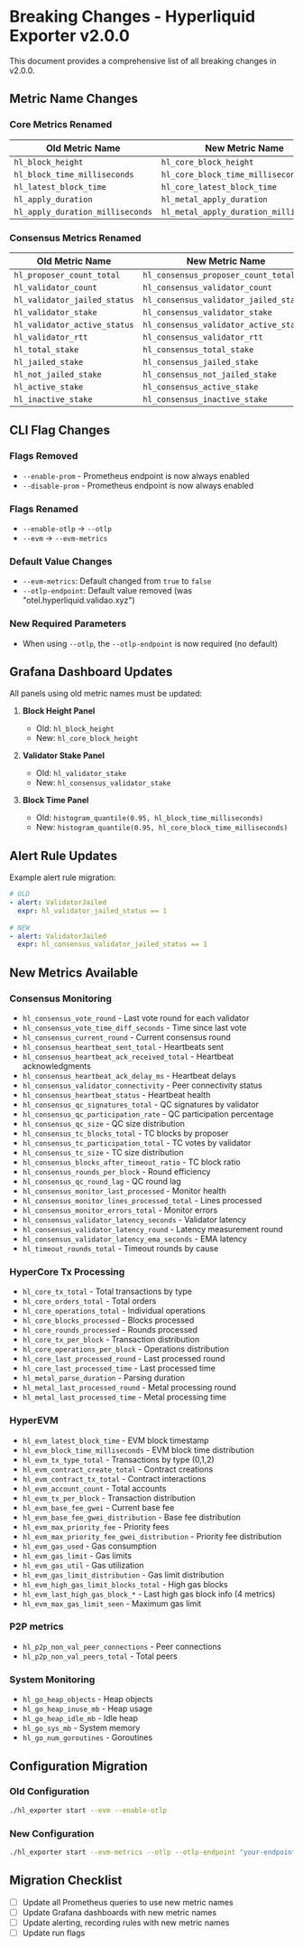 # Breaking Changes - Hyperliquid Exporter v2.0.0

This document provides a comprehensive list of all breaking changes in v2.0.0. 

## Metric Name Changes

### Core Metrics Renamed
| Old Metric Name | New Metric Name |
|----------------|-----------------|
| `hl_block_height` | `hl_core_block_height` |
| `hl_block_time_milliseconds` | `hl_core_block_time_milliseconds` |
| `hl_latest_block_time` | `hl_core_latest_block_time` |
| `hl_apply_duration` | `hl_metal_apply_duration` |
| `hl_apply_duration_milliseconds` | `hl_metal_apply_duration_milliseconds` |

### Consensus Metrics Renamed
| Old Metric Name | New Metric Name |
|----------------|-----------------|
| `hl_proposer_count_total` | `hl_consensus_proposer_count_total` |
| `hl_validator_count` | `hl_consensus_validator_count` |
| `hl_validator_jailed_status` | `hl_consensus_validator_jailed_status` |
| `hl_validator_stake` | `hl_consensus_validator_stake` |
| `hl_validator_active_status` | `hl_consensus_validator_active_status` |
| `hl_validator_rtt` | `hl_consensus_validator_rtt` |
| `hl_total_stake` | `hl_consensus_total_stake` |
| `hl_jailed_stake` | `hl_consensus_jailed_stake` |
| `hl_not_jailed_stake` | `hl_consensus_not_jailed_stake` |
| `hl_active_stake` | `hl_consensus_active_stake` |
| `hl_inactive_stake` | `hl_consensus_inactive_stake` |

## CLI Flag Changes

### Flags Removed
- `--enable-prom` - Prometheus endpoint is now always enabled
- `--disable-prom` - Prometheus endpoint is now always enabled

### Flags Renamed
- `--enable-otlp` → `--otlp`
- `--evm` → `--evm-metrics`

### Default Value Changes
- `--evm-metrics`: Default changed from `true` to `false`
- `--otlp-endpoint`: Default value removed (was "otel.hyperliquid.validao.xyz")

### New Required Parameters
- When using `--otlp`, the `--otlp-endpoint` is now required (no default)

## Grafana Dashboard Updates

All panels using old metric names must be updated:

1. **Block Height Panel**
   - Old: `hl_block_height`
   - New: `hl_core_block_height`

2. **Validator Stake Panel**
   - Old: `hl_validator_stake`
   - New: `hl_consensus_validator_stake`

3. **Block Time Panel**
   - Old: `histogram_quantile(0.95, hl_block_time_milliseconds)`
   - New: `histogram_quantile(0.95, hl_core_block_time_milliseconds)`

## Alert Rule Updates

Example alert rule migration:

```yaml
# OLD
- alert: ValidatorJailed
  expr: hl_validator_jailed_status == 1
  
# NEW
- alert: ValidatorJailed
  expr: hl_consensus_validator_jailed_status == 1
```

## New Metrics Available

### Consensus Monitoring
- `hl_consensus_vote_round` - Last vote round for each validator
- `hl_consensus_vote_time_diff_seconds` - Time since last vote
- `hl_consensus_current_round` - Current consensus round
- `hl_consensus_heartbeat_sent_total` - Heartbeats sent
- `hl_consensus_heartbeat_ack_received_total` - Heartbeat acknowledgments
- `hl_consensus_heartbeat_ack_delay_ms` - Heartbeat delays
- `hl_consensus_validator_connectivity` - Peer connectivity status
- `hl_consensus_heartbeat_status` - Heartbeat health
- `hl_consensus_qc_signatures_total` - QC signatures by validator
- `hl_consensus_qc_participation_rate` - QC participation percentage
- `hl_consensus_qc_size` - QC size distribution
- `hl_consensus_tc_blocks_total` - TC blocks by proposer
- `hl_consensus_tc_participation_total` - TC votes by validator
- `hl_consensus_tc_size` - TC size distribution
- `hl_consensus_blocks_after_timeout_ratio` - TC block ratio
- `hl_consensus_rounds_per_block` - Round efficiency
- `hl_consensus_qc_round_lag` - QC round lag
- `hl_consensus_monitor_last_processed` - Monitor health
- `hl_consensus_monitor_lines_processed_total` - Lines processed
- `hl_consensus_monitor_errors_total` - Monitor errors
- `hl_consensus_validator_latency_seconds` - Validator latency
- `hl_consensus_validator_latency_round` - Latency measurement round
- `hl_consensus_validator_latency_ema_seconds` - EMA latency
- `hl_timeout_rounds_total` - Timeout rounds by cause

### HyperCore Tx Processing
- `hl_core_tx_total` - Total transactions by type
- `hl_core_orders_total` - Total orders
- `hl_core_operations_total` - Individual operations
- `hl_core_blocks_processed` - Blocks processed
- `hl_core_rounds_processed` - Rounds processed
- `hl_core_tx_per_block` - Transaction distribution
- `hl_core_operations_per_block` - Operations distribution
- `hl_core_last_processed_round` - Last processed round
- `hl_core_last_processed_time` - Last processed time
- `hl_metal_parse_duration` - Parsing duration
- `hl_metal_last_processed_round` - Metal processing round
- `hl_metal_last_processed_time` - Metal processing time

### HyperEVM
- `hl_evm_latest_block_time` - EVM block timestamp
- `hl_evm_block_time_milliseconds` - EVM block time distribution
- `hl_evm_tx_type_total` - Transactions by type (0,1,2)
- `hl_evm_contract_create_total` - Contract creations
- `hl_evm_contract_tx_total` - Contract interactions
- `hl_evm_account_count` - Total accounts
- `hl_evm_tx_per_block` - Transaction distribution
- `hl_evm_base_fee_gwei` - Current base fee
- `hl_evm_base_fee_gwei_distribution` - Base fee distribution
- `hl_evm_max_priority_fee` - Priority fees
- `hl_evm_max_priority_fee_gwei_distribution` - Priority fee distribution
- `hl_evm_gas_used` - Gas consumption
- `hl_evm_gas_limit` - Gas limits
- `hl_evm_gas_util` - Gas utilization
- `hl_evm_gas_limit_distribution` - Gas limit distribution
- `hl_evm_high_gas_limit_blocks_total` - High gas blocks
- `hl_evm_last_high_gas_block_*` - Last high gas block info (4 metrics)
- `hl_evm_max_gas_limit_seen` - Maximum gas limit

### P2P metrics
- `hl_p2p_non_val_peer_connections` - Peer connections
- `hl_p2p_non_val_peers_total` - Total peers

### System Monitoring 
- `hl_go_heap_objects` - Heap objects
- `hl_go_heap_inuse_mb` - Heap usage
- `hl_go_heap_idle_mb` - Idle heap
- `hl_go_sys_mb` - System memory
- `hl_go_num_goroutines` - Goroutines

## Configuration Migration

### Old Configuration
```bash
./hl_exporter start --evm --enable-otlp
```

### New Configuration
```bash
./hl_exporter start --evm-metrics --otlp --otlp-endpoint "your-endpoint.com"
```

## Migration Checklist

- [ ] Update all Prometheus queries to use new metric names
- [ ] Update Grafana dashboards with new metric names
- [ ] Update alerting, recording rules with new metric names
- [ ] Update run flags